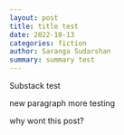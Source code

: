 ```yaml
---
layout: post
title: title test
date: 2022-10-13
categories: fiction
author: Saranga Sudarshan
summary: summary test
---
```

Substack test

new paragraph more testing

why wont this post?
